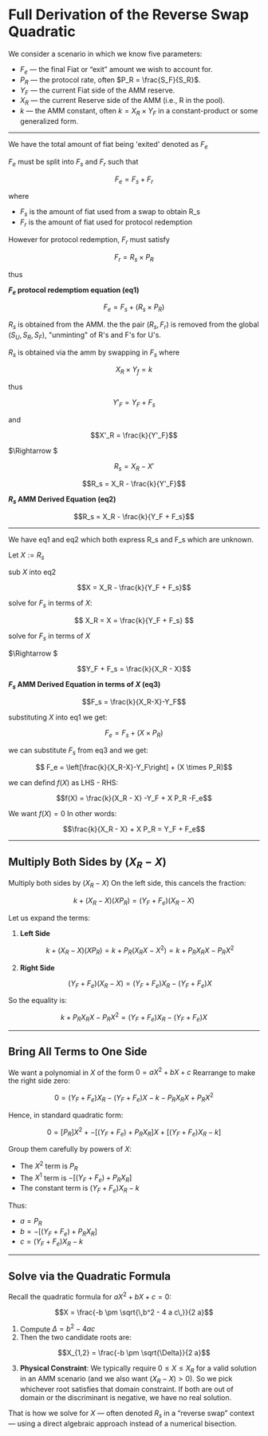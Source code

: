 # Full Derivation of the Reverse Swap Quadratic

We consider a scenario in which we know five parameters:

- $F_e$ — the final Fiat or “exit” amount we wish to account for.
- $P_R$ — the protocol rate, often $P_R = \frac{S_F}{S_R}$.
- $Y_F$ — the current Fiat side of the AMM reserve.
- $X_R$ — the current Reserve side of the AMM (i.e., R in the pool).
- $k$ — the AMM constant, often $k = X_R \times Y_F$ in a constant-product or some generalized form.

---

We have the total amount of fiat being 'exited' denoted as $F_e$ 

$F_e$ must be split into $F_s$ and $F_r$ such that

$$F_e =  F_s + F_r$$

where
- $F_s$ is the amount of fiat used from a swap to obtain R_s
- $F_r$ is the amount of fiat used for protocol redemption

However for protocol redemption, $F_r$ must satisfy 

$$ F_r = R_s \times P_R$$

thus

**$F_e$ protocol redemptiom equation (eq1)**

$$ F_e = F_s + (R_s \times P_R)$$

$R_s$ is obtained from the AMM. the the pair $(R_s,F_r)$ is removed from the global $(S_U,S_R,S_F)$, "unminting" of R's and F's for U's.

$R_s$ is obtained via the amm by swapping in $F_s$ where

$$X_R \times Y_f = k$$

thus

$$Y'_F = Y_F + F_s$$

and

$$X'_R = \frac{k}{Y'_F}$$

$\Rightarrow $

$$R_s = X_R - X'$$

$$R_s = X_R - \frac{k}{Y'_F}$$

**$R_s$ AMM Derived Equation (eq2)**

$$R_s = X_R - \frac{k}{Y_F + F_s}$$

---

We have eq1 and eq2 which both express R_s and F_s which are unknown.

Let $X := R_s$

sub $X$ into eq2

$$X = X_R - \frac{k}{Y_F + F_s}$$

solve for $F_s$ in terms of $X$:

$$ X_R = X = \frac{k}{Y_F + F_s} $$

solve for $F_s$ in terms of $X$

$\Rightarrow $

$$Y_F + F_s = \frac{k}{X_R - X}$$

**$F_s$ AMM Derived Equation in terms of $X$ (eq3)**

$$F_s = \frac{k}{X_R-X}-Y_F$$

substituting $X$ into eq1 we get:

$$ F_e = F_s + (X \times P_R)$$

we can substitute $F_s$ from eq3 and we get:

$$ F_e = \left[\frac{k}{X_R-X}-Y_F\right] + (X \times P_R)$$

we can defind $f(X)$ as LHS - RHS:

$$f(X) = \frac{k}{X_R - X} -Y_F + X P_R -F_e$$

We want $f(X) = 0$ In other words:

$$\frac{k}{X_R - X} + X P_R = Y_F + F_e$$

---

## Multiply Both Sides by $(X_R - X)$

Multiply both sides by $(X_R - X)$ On the left side, this cancels the fraction:

$$k + (X_R - X)(X P_R) = (Y_F + F_e)(X_R - X)$$

Let us expand the terms:

1. **Left Side**  

   $$k + (X_R - X)(X P_R)= k + P_R(X_R X - X^2)= k + P_R X_R X - P_R X^2$$

2. **Right Side**  

   $$(Y_F + F_e)(X_R - X)= (Y_F + F_e)X_R - (Y_F + F_e)X$$

So the equality is:

$$k + P_R X_R X - P_R X^2= (Y_F + F_e)X_R - (Y_F + F_e)X$$

---

## Bring All Terms to One Side

We want a polynomial in $X$ of the form $0 = a X^2 + b X + c$ Rearrange to make the right side zero:

$$0 = (Y_F + F_e)X_R - (Y_F + F_e)X - k - P_R X_R X + P_R X^2$$

Hence, in standard quadratic form:

$$0 = \left[P_R \right] X^2 + -\left[ (Y_F + F_e) + P_R X_R \right] X + \left[  (Y_F + F_e)X_R - k \right]  $$

Group them carefully by powers of $X$:

- The $X^2$ term is $P_R$
- The $X^1$ term is $-\left[ (Y_F + F_e) + P_R X_R \right]$
- The constant term is $(Y_F + F_e)X_R - k$

Thus:

- $a = P_R$
- $b = -\left[ (Y_F + F_e) + P_R X_R \right]$
- $c = (Y_F + F_e)X_R - k$

---

## Solve via the Quadratic Formula

Recall the quadratic formula for $a X^2 + b X + c = 0$:

$$X = \frac{-b \pm \sqrt{\,b^2 - 4 a c\,}}{2 a}$$

1. Compute $\Delta = b^2 - 4 a c$
2. Then the two candidate roots are:

$$X_{1,2} = \frac{-b \pm \sqrt{\Delta}}{2 a}$$

3. **Physical Constraint**: We typically require $0 \le X \le X_R$ for a valid solution in an AMM scenario (and we also want $(X_R - X) > 0$). So we pick whichever root satisfies that domain constraint. If both are out of domain or the discriminant is negative, we have no real solution.

That is how we solve for $X$ — often denoted $R_s$ in a “reverse swap” context — using a direct algebraic approach instead of a numerical bisection.

